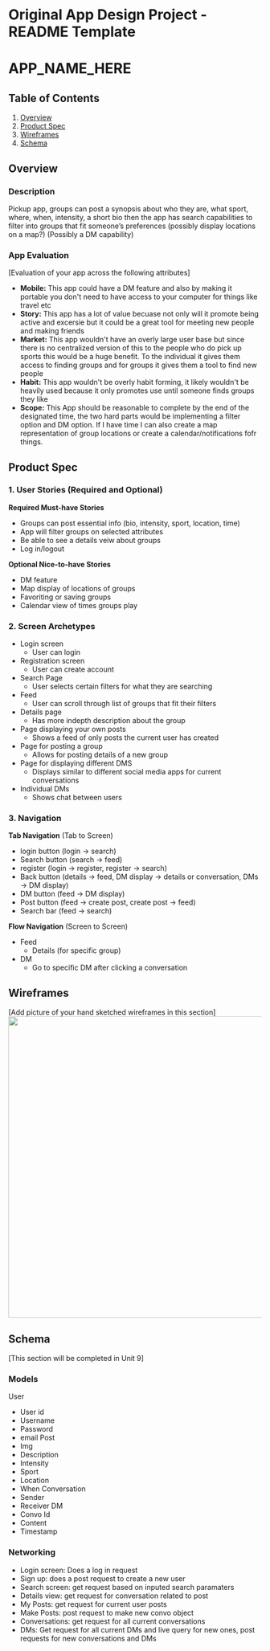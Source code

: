 Original App Design Project - README Template
===

# APP_NAME_HERE

## Table of Contents
1. [Overview](#Overview)
1. [Product Spec](#Product-Spec)
1. [Wireframes](#Wireframes)
2. [Schema](#Schema)

## Overview
### Description
Pickup app, groups can post a synopsis about who they are, what sport, where, when, intensity, a short bio then the app has search capabilities to filter into groups that fit someone’s preferences (possibly display locations on a map?) (Possibly a DM capability)

### App Evaluation
[Evaluation of your app across the following attributes]
- **Mobile:**
This app could have a DM feature and also by making it portable you don't need to have access to your computer for things like travel etc
- **Story:**
This app has a lot of value becuase not only will it promote being active and excersie but it could be a great tool for meeting new people and making friends
- **Market:**
This app wouldn't have an overly large user base but since there is no centralized version of this to the people who do pick up sports this would be a huge benefit. To the individual it gives them access to finding groups and for groups it gives them a tool to find new people
- **Habit:**
This app wouldn't be overly habit forming, it likely wouldn't be heavily used because it only promotes use until someone finds groups they like
- **Scope:**
This App should be reasonable to complete by the end of the designated time, the two hard parts would be implementing a filter option and DM option. If I have time I can also create a map representation of group locations or create a calendar/notifications fofr things.

## Product Spec

### 1. User Stories (Required and Optional)

**Required Must-have Stories**

* Groups can post essential info (bio, intensity, sport, location, time)
* App will filter groups on selected attributes
* Be able to see a details veiw about groups
* Log in/logout

**Optional Nice-to-have Stories**

* DM feature
* Map display of locations of groups
* Favoriting or saving groups
* Calendar view of times groups play

### 2. Screen Archetypes

* Login screen
    * User can login
* Registration screen
    * User can create account
* Search Page
    * User selects certain filters for what they are searching
* Feed
    * User can scroll through list of groups that fit their filters
* Details page
    * Has more indepth description about the group
* Page displaying your own posts
    * Shows a feed of only posts the current user has created
* Page for posting a group
    * Allows for posting details of a new group
* Page for displaying different DMS
    * Displays similar to different social media apps for current conversations
* Individual DMs
    * Shows chat between users

### 3. Navigation

**Tab Navigation** (Tab to Screen)

* login button (login -> search)
* Search button (search -> feed)
* register (login -> register, register -> search)
* Back button (details -> feed, DM display -> details or conversation, DMs -> DM display)
* DM button (feed -> DM display)
* Post button (feed -> create post, create post -> feed)
* Search bar (feed -> search)

**Flow Navigation** (Screen to Screen)

* Feed
   * Details (for specific group)
* DM
   * Go to specific DM after clicking a conversation

## Wireframes
[Add picture of your hand sketched wireframes in this section]
<img src="YOUR_WIREFRAME_IMAGE_URL" width=600>

## Schema 
[This section will be completed in Unit 9]
### Models
User
* User id
* Username
* Password
* email
Post
* Img
* Description
* Intensity
* Sport
* Location
* When
Conversation
* Sender
* Receiver
DM
* Convo Id
* Content
* Timestamp

### Networking
- Login screen: Does a log in request
- Sign up: does a post request to create a new user
- Search screen: get request based on inputed search paramaters
- Details view: get request for conversation related to post
- My Posts: get request for current user posts
- Make Posts: post request to make new convo object
- Conversations: get request for all current conversations
- DMs: Get request for all current DMs and live query for new ones, post requests for new conversations and DMs
